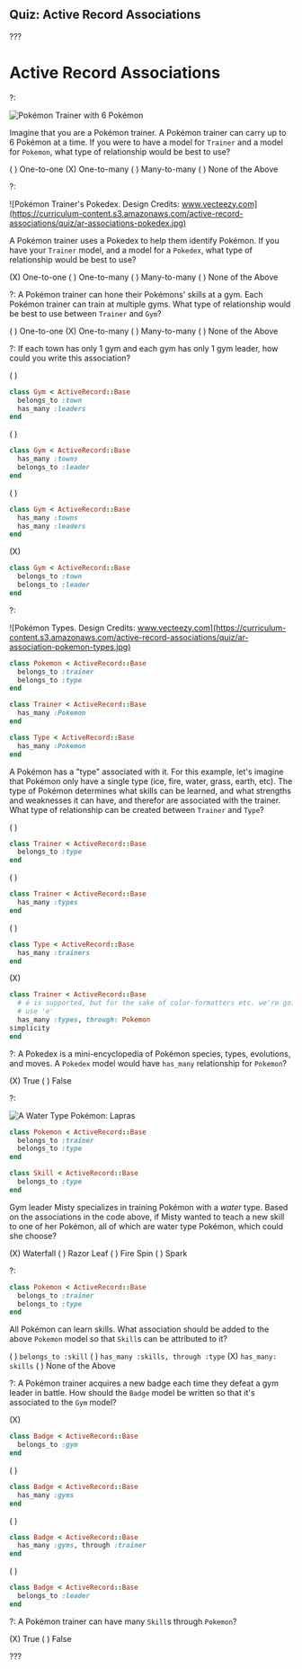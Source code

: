 ## Quiz: Active Record Associations

???

# Active Record Associations

?:

![Pokémon Trainer with 6 Pokémon](https://curriculum-content.s3.amazonaws.com/active-record-associations/quiz/ar-associations-pokemon.jpg)

Imagine that you are a Pokémon trainer. A Pokémon trainer can carry up to 6 Pokémon at a time. If you were to have a model for `Trainer` and a model for `Pokemon`, what type of relationship would be best to use?

( ) One-to-one (X) One-to-many ( ) Many-to-many ( ) None of the Above

?:

![Pokémon Trainer's Pokedex. Design Credits: www.vecteezy.com](https://curriculum-content.s3.amazonaws.com/active-record-associations/quiz/ar-associations-pokedex.jpg)

A Pokémon trainer uses a Pokedex to help them identify Pokémon. If you have your `Trainer` model, and a model for a `Pokedex`, what type of relationship would be best to use?

(X) One-to-one ( ) One-to-many ( ) Many-to-many ( ) None of the Above

?: A Pokémon trainer can hone their Pokémons' skills at a gym. Each Pokémon trainer can train at multiple gyms. What type of relationship would be best to use between `Trainer` and `Gym`?

( ) One-to-one (X) One-to-many ( ) Many-to-many ( ) None of the Above

?: If each town has only 1 gym and each gym has only 1 gym leader, how could you write this association?

( )
```ruby
class Gym < ActiveRecord::Base
  belongs_to :town
  has_many :leaders
end
```
( )
```ruby
class Gym < ActiveRecord::Base
  has_many :towns
  belongs_to :leader
end
```
( )
```ruby
class Gym < ActiveRecord::Base
  has_many :towns
  has_many :leaders
end
```
(X)
```ruby
class Gym < ActiveRecord::Base
  belongs_to :town
  belongs_to :leader
end
```

?:

![Pokémon Types. Design Credits: www.vecteezy.com](https://curriculum-content.s3.amazonaws.com/active-record-associations/quiz/ar-association-pokemon-types.jpg)


```ruby
class Pokemon < ActiveRecord::Base
  belongs_to :trainer
  belongs_to :type
end

class Trainer < ActiveRecord::Base
  has_many :Pokemon
end

class Type < ActiveRecord::Base
  has_many :Pokemon
end
```

A Pokémon has a "type" associated with it. For this example, let's imagine that Pokémon only have a single type (ice, fire, water, grass, earth, etc). The type of Pokémon determines what skills can be learned, and what strengths and weaknesses it can have, and therefor are associated with the trainer. What type of relationship can be created between `Trainer` and `Type`?

( )
```ruby
class Trainer < ActiveRecord::Base
  belongs_to :type
end
```
( )
```ruby
class Trainer < ActiveRecord::Base
  has_many :types
end
```
( )
```ruby
class Type < ActiveRecord::Base
  has_many :trainers
end
```
(X)
```ruby
class Trainer < ActiveRecord::Base
  # é is supported, but for the sake of color-formatters etc. we're going to
  # use 'e'
  has_many :types, through: Pokemon
simplicity
end
```

?: A Pokedex is a mini-encyclopedia of Pokémon species, types, evolutions, and moves. A `Pokedex` model would have `has_many` relationship for `Pokemon`?

(X) True ( ) False

?:

![A Water Type Pokémon: Lapras](https://curriculum-content.s3.amazonaws.com/active-record-associations/quiz/ar-associations-lapras.gif)

```ruby
class Pokemon < ActiveRecord::Base
  belongs_to :trainer
  belongs_to :type
end

class Skill < ActiveRecord::Base
  belongs_to :type
end
```

Gym leader Misty specializes in training Pokémon with a _water_ type. Based on the associations in the code above, if Misty wanted to teach a new skill to one of her Pokémon, all of which are water type Pokémon, which could she choose?

(X) Waterfall ( ) Razor Leaf ( ) Fire Spin ( ) Spark

?:

```ruby
class Pokemon < ActiveRecord::Base
  belongs_to :trainer
  belongs_to :type
end
```

All Pokémon can learn skills. What association should be added to the above `Pokemon` model so that `Skill`s can be attributed to it?

( ) `belongs_to :skill` ( ) `has_many :skills, through :type` (X) `has_many: skills` ( ) None of the Above

?: A Pokémon trainer acquires a new badge each time they defeat a gym leader in battle. How should the `Badge` model be written so that it's associated to the `Gym` model?

(X)
```ruby
class Badge < ActiveRecord::Base
  belongs_to :gym
end
```
( )
```ruby
class Badge < ActiveRecord::Base
  has_many :gyms
end
```
( )
```ruby
class Badge < ActiveRecord::Base
  has_many :gyms, through :trainer
end
```
( )
```ruby
class Badge < ActiveRecord::Base
  belongs_to :leader
end
```

?: A Pokémon trainer can have many `Skill`s through `Pokemon`?

(X) True ( ) False

???
